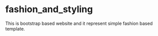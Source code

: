 # fashion_and_styling
This is bootstrap based website and it represent simple fashion based template. 
